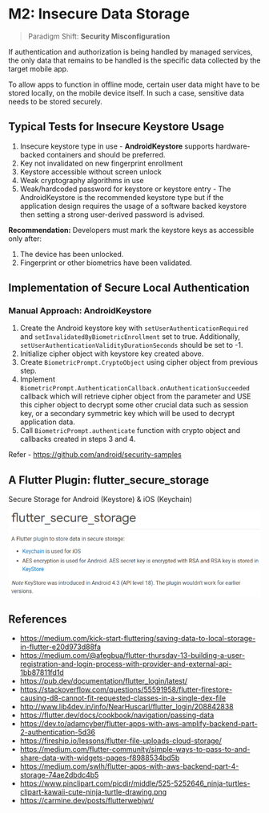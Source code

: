 # M2: Insecure Data Storage

>Paradigm Shift: **Security Misconfiguration**

If authentication and authorization is being handled by managed services, the only data that remains to be handled is the specific data collected by the target mobile app.

To allow apps to function in offline mode, certain user data might have to be stored locally, on the mobile device itself. In such a case, sensitive data needs to be stored securely.

## Typical Tests for Insecure Keystore Usage

1. Insecure keystore type in use - **AndroidKeystore** supports hardware-backed containers and should be preferred.
2. Key not invalidated on new fingerprint enrollment
3. Keystore accessible without screen unlock
4. Weak cryptography algorithms in use
5. Weak/hardcoded password for keystore or keystore entry - The AndroidKeystore is the recommended keystore type but if the application design requires the usage of a software backed keystore then setting a strong user-derived password is advised.

**Recommendation:**
Developers must mark the keystore keys as accessible only after:
1. The device has been unlocked.
2. Fingerprint or other biometrics have been validated.

## Implementation of Secure Local Authentication

### Manual Approach: AndroidKeystore
1. Create the Android keystore key with `setUserAuthenticationRequired` and `setInvalidatedByBiometricEnrollment` set to true. Additionally, `setUserAuthenticationValidityDurationSeconds` should be set to -1.
2. Initialize cipher object with keystore key created above.
3. Create `BiometricPrompt.CryptoObject` using cipher object from previous step.
4. Implement `BiometricPrompt.AuthenticationCallback.onAuthenticationSucceeded` callback which will retrieve cipher object from the parameter and USE this cipher object to decrypt some other crucial data such as session key, or a secondary symmetric key which will be used to decrypt application data.
5. Call `BiometricPrompt.authenticate` function with crypto object and callbacks created in steps 3 and 4.

Refer - https://github.com/android/security-samples

## A Flutter Plugin: flutter_secure_storage
Secure Storage for Android (Keystore) & iOS (Keychain)

![](../images/flutter/5_flutter_secure_storage.png)

## References

* https://medium.com/kick-start-fluttering/saving-data-to-local-storage-in-flutter-e20d973d88fa
* https://medium.com/@afegbua/flutter-thursday-13-building-a-user-registration-and-login-process-with-provider-and-external-api-1bb87811fd1d
* https://pub.dev/documentation/flutter_login/latest/
* https://stackoverflow.com/questions/55591958/flutter-firestore-causing-d8-cannot-fit-requested-classes-in-a-single-dex-file
* http://www.lib4dev.in/info/NearHuscarl/flutter_login/208842838
* https://flutter.dev/docs/cookbook/navigation/passing-data
* https://dev.to/adamcyber/flutter-apps-with-aws-amplify-backend-part-2-authentication-5d36
* https://fireship.io/lessons/flutter-file-uploads-cloud-storage/
* https://medium.com/flutter-community/simple-ways-to-pass-to-and-share-data-with-widgets-pages-f8988534bd5b
* https://medium.com/swlh/flutter-apps-with-aws-backend-part-4-storage-74ae2dbdc4b5
* https://www.pinclipart.com/picdir/middle/525-5252646_ninja-turtles-clipart-kawaii-cute-ninja-turtle-drawing.png
* https://carmine.dev/posts/flutterwebjwt/